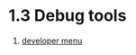 # 1.3 Debug tools

1. [developer menu](https://facebook.github.io/react-native/docs/debugging.html)
